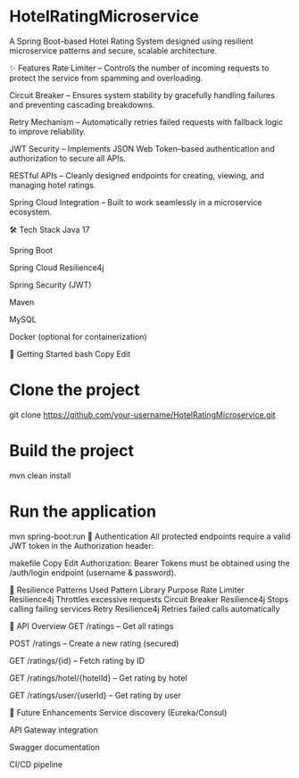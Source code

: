 # HotelRatingMicroservice

A Spring Boot–based Hotel Rating System designed using resilient microservice patterns and secure, scalable architecture.

✨ Features
Rate Limiter – Controls the number of incoming requests to protect the service from spamming and overloading.

Circuit Breaker – Ensures system stability by gracefully handling failures and preventing cascading breakdowns.

Retry Mechanism – Automatically retries failed requests with fallback logic to improve reliability.

JWT Security – Implements JSON Web Token–based authentication and authorization to secure all APIs.

RESTful APIs – Cleanly designed endpoints for creating, viewing, and managing hotel ratings.

Spring Cloud Integration – Built to work seamlessly in a microservice ecosystem.

🛠️ Tech Stack
Java 17

Spring Boot

Spring Cloud Resilience4j

Spring Security (JWT)

Maven

MySQL

Docker (optional for containerization)

🚀 Getting Started
bash
Copy
Edit
# Clone the project
git clone https://github.com/your-username/HotelRatingMicroservice.git

# Build the project
mvn clean install

# Run the application
mvn spring-boot:run
🔐 Authentication
All protected endpoints require a valid JWT token in the Authorization header:

makefile
Copy
Edit
Authorization: Bearer <token>
Tokens must be obtained using the /auth/login endpoint (username & password).

📡 Resilience Patterns Used
Pattern	Library	Purpose
Rate Limiter	Resilience4j	Throttles excessive requests
Circuit Breaker	Resilience4j	Stops calling failing services
Retry	Resilience4j	Retries failed calls automatically

📁 API Overview
GET /ratings – Get all ratings

POST /ratings – Create a new rating (secured)

GET /ratings/{id} – Fetch rating by ID

GET /ratings/hotel/{hotelId} – Get rating by hotel

GET /ratings/user/{userId} – Get rating by user

📌 Future Enhancements
Service discovery (Eureka/Consul)

API Gateway integration

Swagger documentation

CI/CD pipeline
